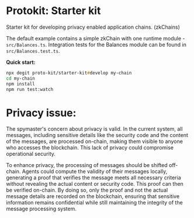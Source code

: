 # Protokit: Starter kit

Starter kit for developing privacy enabled application chains. (zkChains)

The default example contains a simple zkChain with one runtime module - `src/Balances.ts`.
Integration tests for the Balances module can be found in `src/Balances.test.ts`.

**Quick start:**

```zsh
npx degit proto-kit/starter-kit#develop my-chain
cd my-chain
npm install
npm run test:watch
```


# Privacy issue:
The spymaster's concern about privacy is valid. In the current system, all messages, including sensitive details like the security code and the content of the messages, are processed on-chain, making them visible to anyone who accesses the blockchain. This lack of privacy could compromise operational security.

To enhance privacy, the processing of messages should be shifted off-chain. Agents could compute the validity of their messages locally, generating a proof that verifies the message meets all necessary criteria without revealing the actual content or security code. This proof can then be verified on-chain. By doing so, only the proof and not the actual message details are recorded on the blockchain, ensuring that sensitive information remains confidential while still maintaining the integrity of the message processing system.